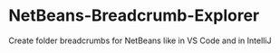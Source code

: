 # NetBeans-Breadcrumb-Explorer
Create folder breadcrumbs for NetBeans like in VS Code and in IntelliJ
